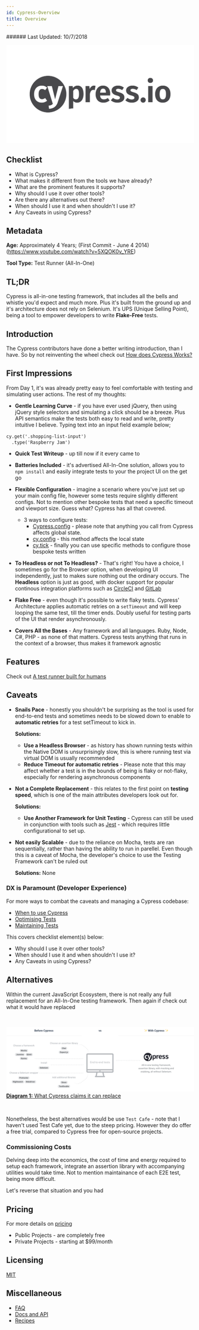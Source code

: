 ```yaml
---
id: Cypress-Overview
title: Overview
---
```


###### Last Updated: 10/7/2018

![Cypress-All-In-One-Solution](./assets/cypress-logo.png)
## Checklist

- What is Cypress?
- What makes it different from the tools we have already?
- What are the prominent features it supports?
- Why should I use it over other tools? 
- Are there any alternatives out there?
- When should I use it and when shouldn't I use it?
- Any Caveats in using Cypress?

## Metadata
__Age:__ Approximately 4 Years; (First Commit - June 4 2014)(https://www.youtube.com/watch?v=5XQOK0v_YRE)

__Tool Type:__ Test Runner (All-In-One)

## TL;DR
Cypress is all-in-one testing framework, that includes all the bells and whistle you'd expect and much more. Plus it's built from the ground up and it's architecture does not rely on Selenium. It's UPS (Unique Selling Point), being a tool to empower developers to write __Flake-Free__ tests.

## Introduction
The Cypress contributors have done a better writing introduction, than I have. So by not reinventing the wheel check out [How does Cypress Works?](https://www.cypress.io/how-it-works/)

## First Impressions
From Day 1, it's was already pretty easy to feel comfortable with testing and simulating user actions. The rest of my thoughts:

- __Gentle Learning Curve__ - if you have ever used jQuery, then using jQuery style selectors and simulating a click should be a breeze. Plus API semantics make the tests both easy to read and write, pretty intuitive I believe. Typing text into an input field example below;
```
cy.get('.shopping-list-input')
  .type('Raspberry Jam')
```
- __Quick Test Writeup__ - up till now if it every came to 
- __Batteries Included__ - it's advertised All-In-One solution, allows you to `npm install` and easily integrate tests to your the project UI on the get go
- __Flexible Configuration__ - imagine a scenario where you've just set up your main config file, however some tests require slightly different configs. Not to mention other bespoke tests that need a specific timeout and viewport size. Guess what? Cypress has all that covered. 
  - 3 ways to configure tests:
    - [Cypress.config](https://docs.cypress.io/api/cypress-api/config.html#Name) - please note that anything you call from Cypress affects global state.
    - [cy.config](https://docs.cypress.io/api/cypress-api/config.html#Notes) - this method affects the local state
    - [cy.tick](https://docs.cypress.io/api/commands/tick.html#) - finally you can use specific methods to configure those bespoke tests written

- __To Headless or not To Headless?__ - That's right! You have a choice, I sometimes go for the Browser option, when developing UI independently, just to makes sure nothing out the ordinary occurs. The __Headless__ option is just as good, with docker support for popular continous integration platforms such as [CircleCI](https://github.com/cypress-io/cypress-example-docker-circle) and [GitLab](https://gitlab.com/cypress-io/cypress-example-docker-gitlab)
- __Flake Free__ - even though it's possible to write flaky tests. Cypress' Architecture applies automatic retries on a `setTimeout` and will keep looping the same test, till the timer ends. Doubly useful for testing parts of the UI that render asynchronously.
- __Covers All the Bases__ - Any framework and all languages. Ruby, Node, C#, PHP - as none of that matters. Cypress tests anything that runs in the context of a browser, thus makes it framework agnostic

## Features
Check out [A test runner built for humans](https://www.cypress.io/features/)

## Caveats
- __Snails Pace__ - honestly you shouldn't be surprising as the tool is used for end-to-end tests and sometimes needs to be slowed down to enable to __automatic retries__ for a test setTimeout to kick in.
  
  __Solutions:__ 
  - __Use a Headless Browser__ - as history has shown running tests within the Native DOM is unsurprisingly slow, this is where running test via virtual DOM is usually recommended
  - __Reduce Timeout for automatic retries__ - Please note that this may affect whether a test is in the bounds of being is flaky or not-flaky, especially for rendering asynchronous components

- __Not a Complete Replacement__ - this relates to the first point on __testing speed__, which is one of the main attributes developers look out for. 

  __Solutions:__ 
  - __Use Another Framework for Unit Testing__ - Cypress can still be used in conjunction with tools such as [Jest]() - which requires little configurational to set up.

- __Not easily Scalable__ - due to the reliance on Mocha, tests are ran sequentially, rather than having the ability to run in parellel. Even though this is a caveat of Mocha, the developer's choice to use the Testing Framework can't be ruled out

  __Solutions:__ None

### DX is Paramount (Developer Experience)
For more ways to combat the caveats and managing a Cypress codebase:

- [When to use Cypress]()
- [Optimising Tests]()
- [Maintaining Tests]()

This covers checklist element(s) below:

- Why should I use it over other tools?
- When should I use it and when shouldn't I use it?
- Any Caveats in using Cypress?

## Alternatives
Within the current JavaScript Ecosystem, there is not really any full replacement for an All-In-One testing framework. Then again if check out what it would have replaced

<br>

![Cypress-All-In-One-Solution](./assets/cypress-all-in-one.png)
<u>__Diagram 1:__ What Cypress claims it can replace</u>

<br>

Nonetheless, the best alternatives would be use `Test Cafe` - note that I haven't used Test Cafe yet, due to the steep pricing. However they do offer a free trial, compared to Cypress free for open-source projects.

### Commissioning Costs
Delving deep into the economics, the cost of time and energy required to setup each framework, integrate an assertion library with accompanying utilities would take time. Not to mention maintainance of each E2E test, being more difficult.

Let's reverse that situation and you had 

## Pricing
For more details on [pricing](https://www.cypress.io/pricing/)
- Public Projects - are completely free
- Private Projects - starting at $99/month

## Licensing
[MIT](https://github.com/cypress-io/cypress/blob/develop/LICENSE.md)

## Miscellaneous
- [FAQ](https://docs.cypress.io/faq/questions/using-cypress-faq.html)
- [Docs and API](https://docs.cypress.io/guides/overview/why-cypress.html#)
- [Recipes](https://docs.cypress.io/examples/examples/recipes.html#)